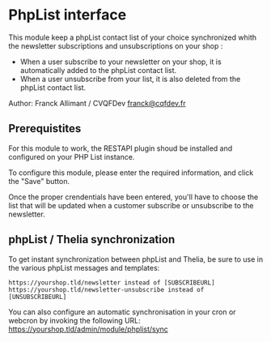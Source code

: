 # PhpList interface

This module keep a phpList contact list of your choice synchronized whith the newsletter subscriptions and unsubscriptions on your shop :

- When a user subscribe to your newsletter on your shop, it is automatically added to the phpList contact list.
- When a user unsubscribe from your list, it is also deleted from the phpList contact list.

Author: Franck Allimant / CVQFDev franck@cqfdev.fr

## Prerequistites

For this module to work, the RESTAPI plugin shoud be installed and configured on your PHP List instance.

To configure this module, please enter the required information, and click the "Save" button.

Once the proper crendentials have been entered, you'll have to choose the list that will be updated when a customer subscribe or unsubscribe to the newsletter.

 

## phpList / Thelia synchronization
To get instant synchronization between phpList and Thelia, be sure to use in the various phpList messages and templates:

    https://yourshop.tld/newsletter instead of [SUBSCRIBEURL]
    https://yourshop.tld/newsletter-unsubscribe instead of [UNSUBSCRIBEURL]

You can also configure an automatic synchronisation in your cron or webcron by invoking the following URL: https://yourshop.tld/admin/module/phplist/sync
